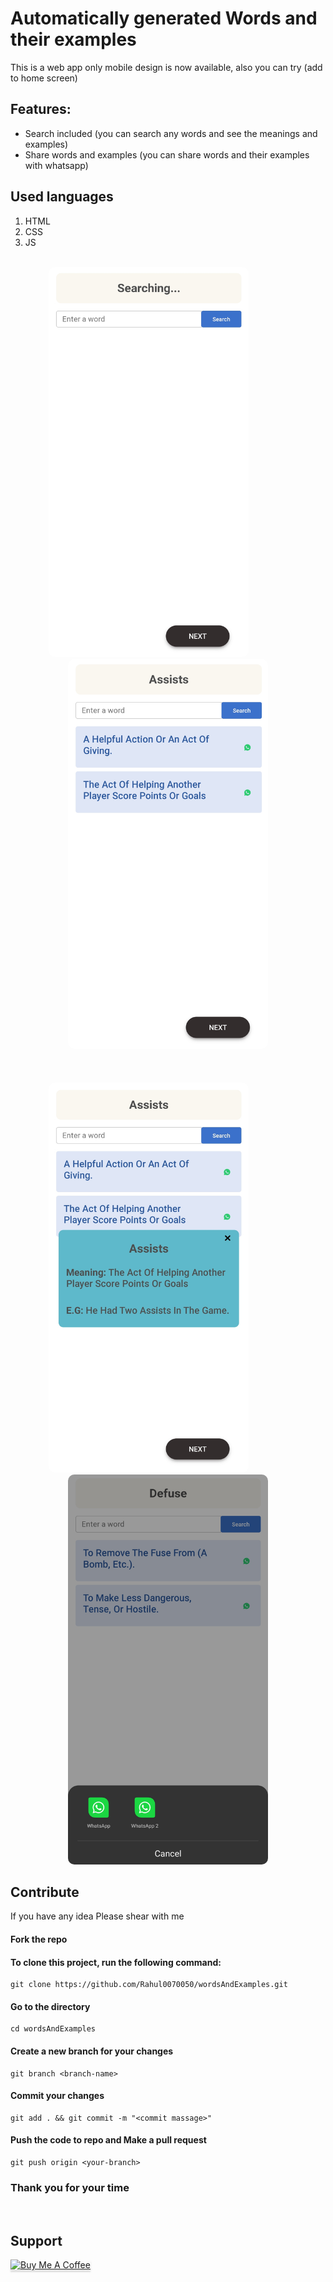 # Automatically generated Words and their examples

This is a web app only mobile design is now available, also you can try (add to home screen)

## Features:

* Search included (you can search any words and see the meanings and examples)
* Share words and examples (you can share words and their examples with whatsapp)

## Used languages
 1. HTML
 2. CSS
 3. JS

<br/>
<div align="center">
    <img src="images/image002.jpg" alt="" style="width: 20rem;height: 39rem;border-radius: 10px;">&nbsp;&nbsp;&nbsp;&nbsp;&nbsp;&nbsp;&nbsp;&nbsp;&nbsp;&nbsp;&nbsp;&nbsp;&nbsp;&nbsp;&nbsp;&nbsp;
    <img src="images/image005.png" alt="" style="width: 20rem;height: 39rem;border-radius: 10px;">
</div>
<br/>
<br/>
<br/>
<div align="center">
    <img src="images/image001.jpg" alt="" style="width: 20rem;height: 39rem;border-radius: 10px;">&nbsp;&nbsp;&nbsp;&nbsp;&nbsp;&nbsp;&nbsp;&nbsp;&nbsp;&nbsp;&nbsp;&nbsp;&nbsp;&nbsp;&nbsp;&nbsp;
    <img src="images/image004.jpg" alt="" style="width: 20rem;height: 39rem;border-radius: 10px;">
</div>

## Contribute

If you have any idea Please shear with me

#### Fork the repo

#### To clone this project, run the following command:
```git
git clone https://github.com/Rahul0070050/wordsAndExamples.git
```

#### Go to the directory
```git
cd wordsAndExamples
```

#### Create a new branch for your changes
```git
git branch <branch-name>
```

#### Commit your changes
```git
git add . && git commit -m "<commit massage>"
```

#### Push the code to repo and Make a pull request
```git
git push origin <your-branch>
```

### Thank you for your time

<br/>

## Support

<a href="https://www.buymeacoffee.com/rahulor0070050" target="_blank"><img src="https://www.buymeacoffee.com/assets/img/custom_images/purple_img.png" alt="Buy Me A Coffee" style="height: 41px !important;width: 174px !important;box-shadow: 0px 3px 2px 0px rgba(190, 190, 190, 0.5) !important;-webkit-box-shadow: 0px 3px 2px 0px rgba(190, 190, 190, 0.5) !important;" ></a>
